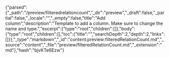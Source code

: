 {"parsed":{"_path":"/preview/filteredrelationcount","_dir":"preview","_draft":false,"_partial":false,"_locale":"","_empty":false,"title":"Add column","description":"Template to add a column. Make sure to change the name and type.","excerpt":{"type":"root","children":[]},"body":{"type":"root","children":[],"toc":{"title":"","searchDepth":2,"depth":2,"links":[]}},"_type":"markdown","_id":"content:preview:filteredRelationCount.md","_source":"content","_file":"preview/filteredRelationCount.md","_extension":"md"},"hash":"bjvKTe6Ezw"}